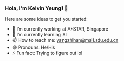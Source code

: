 ### Hola, I'm Kelvin Yeung! 👋


Here are some ideas to get you started:

- 🔭 I’m currently working at A*STAR, Singapore
- 🌱 I’m currently learning AI
- 📫 How to reach me:  yangzhihan@mail.sdu.edu.cn
- 😄 Pronouns: He/His
- ⚡ Fun fact: Trying to figure out lol
